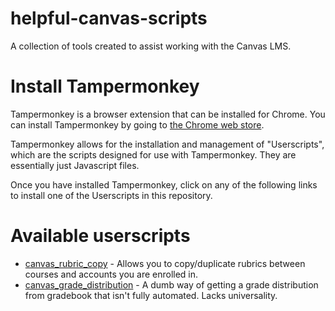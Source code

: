 # helpful-canvas-scripts
A collection of tools created to assist working with the Canvas LMS. 

# Install Tampermonkey
Tampermonkey is a browser extension that can be installed for Chrome. You can install Tampermonkey by going to [the Chrome web store](https://chrome.google.com/webstore/detail/tampermonkey/dhdgffkkebhmkfjojejmpbldmpobfkfo/related).

Tampermonkey allows for the installation and management of "Userscripts", which are the scripts designed for use with Tampermonkey. They are essentially just Javascript files. 

Once you have installed Tampermonkey, click on any of the following links to install one of the Userscripts in this repository. 

# Available userscripts
* [canvas_rubric_copy](https://github.com/mdccalex/helpful-canvas-scripts/raw/main/Tampermonkey%20Userscripts/canvas_rubric_copy.user.js) - Allows you to copy/duplicate rubrics between courses and accounts you are enrolled in. 
* [canvas_grade_distribution](https://github.com/mdccalex/helpful-canvas-scripts/raw/main/Tampermonkey%20Userscripts/canvas_grade_distribution.user.js) - A dumb way of getting a grade distribution from gradebook that isn't fully automated. Lacks universality. 
